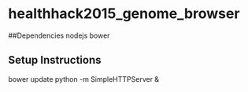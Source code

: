 # healthhack2015_genome_browser

##Dependencies
nodejs
bower

## Setup Instructions
bower update
python -m SimpleHTTPServer &
